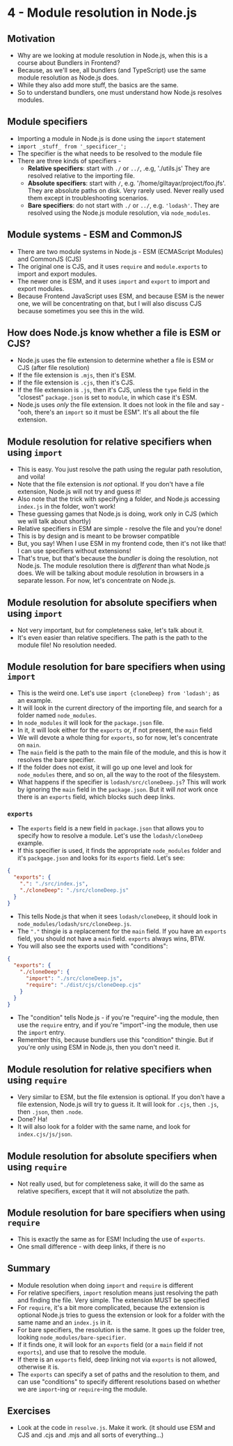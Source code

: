 # 4 - Module resolution in Node.js

## Motivation

- Why are we looking at module resolution in Node.js, when this is a course about Bundlers in Frontend?
- Because, as we'll see, all bundlers (and TypeScript) use the same module resolution as Node.js does.
- While they also add more stuff, the basics are the same.
- So to understand bundlers, one must understand how Node.js resolves modules.

## Module specifiers

- Importing a module in Node.js is done using the `import` statement
- `import _stuff_ from '_specificer_';`
- The specifier is the what needs to be resolved to the module file
- There are three kinds of specifiers -
  - **Relative specifiers**: start with `./` or `../`, .e.g, './utils.js' They are resolved relative to the importing file.
  - **Absolute specifiers**: start with `/`, e.g. '/home/giltayar/project/foo.jfs'.
    They are absolute paths on disk. Very rarely used. Never really used them except in troubleshooting scenarios.
  - **Bare specifiers**: do not start with `./` or `../`, e.g. `'lodash'`.
    They are resolved using the Node.js module resolution, via `node_modules`.

## Module systems - ESM and CommonJS

- There are two module systems in Node.js - ESM (ECMAScript Modules) and CommonJS (CJS)
- The original one is CJS, and it uses `require` and `module.exports` to import and export modules.
- The newer one is ESM, and it uses `import` and `export` to import and export modules.
- Because Frontend JavaScript uses ESM, and because ESM is the newer one, we will be concentrating on that, but I
  will also discuss CJS because sometimes you see this in the wild.

## How does Node.js know whether a file is ESM or CJS?

- Node.js uses the file extension to determine whether a file is ESM or CJS (after file resolution)
- If the file extension is `.mjs`, then it's ESM.
- If the file extension is `.cjs`, then it's CJS.
- If the file extension is `.js`, then it's CJS, unless the `type` field in
  the "closest" `package.json` is set to `module`, in which case it's ESM.
- Node.js uses _only_ the file extension. It does not look in the file and say - "ooh, there's an `import` so it
  must be ESM". It's all about the file extension.

## Module resolution for relative specifiers when using `import`

- This is easy. You just resolve the path using the regular path resolution, and voila!
- Note that the file extension is _not_ optional. If you don't have a file extension, Node.js will not try and guess
  it!
- Also note that the trick with specifying a folder, and Node.js accessing `index.js` in the folder, won't work!
- These guessing games that Node.js is doing, work only in CJS (which we will talk about shortly)
- Relative specifiers in ESM are simple - resolve the file and you're done!
- This is by design and is meant to be browser compatible
- But, you say! When I use ESM in my frontend code, then it's not like that! I can use specifiers without extensions!
- That's true, but that's because the _bundler_ is doing the resolution, not Node.js. The module resolution there
  is _different_ than what Node.js does. We will be talking about module resolution in browsers in a separate
  lesson. For now, let's concentrate on Node.js.

## Module resolution for absolute specifiers when using `import`

- Not very important, but for completeness sake, let's talk about it.
- It's even easier than relative specifiers. The path is the path to the module file! No resolution needed.

## Module resolution for bare specifiers when using `import`

- This is the weird one. Let's use `import {cloneDeep} from 'lodash';` as an example.
- It will look in the current directory of the importing file, and search for a folder named `node_modules`.
- In `node_modules` it will look for the `package.json` file.
- In it, it will look either for the `exports` or, if not present, the `main` field
- We will devote a whole thing for `exports`, so for now, let's concentrate on `main`.
- The `main` field is the path to the main file of the module, and this is how it resolves the bare specifier.
- If the folder does not exist, it will go up one level and look for `node_modules` there, and so on, all the
  way to the root of the filesystem.
- What happens if the specifier is `lodash/src/cloneDeep.js`? This will work by ignoring the `main` field
  in the `package.json`. But it will _not_ work once there is an `exports` field, which blocks such deep links.

### `exports`

- The `exports` field is a new field in `package.json` that allows you to specify how to resolve a module. Let's
  use the `lodash/cloneDeep` example.
- If this specifier is used, it finds the appropriate `node_modules` folder and it's `packgage.json` and looks
  for its `exports` field. Let's see:

```json
{
  "exports": {
    ".": "./src/index.js",
    "./cloneDeep": "./src/cloneDeep.js"
  }
}
```

- This tells Node.js that when it sees `lodash/cloneDeep`, it should look in `node_modules/lodash/src/cloneDeep.js`.
- The `"."` thingie is a replacement for the `main` field. If you have an `exports` field, you should not have a
  `main` field. `exports` always wins, BTW.
- You will also see the exports used with "conditions":

```json
{
  "exports": {
    "./cloneDeep": {
      "import": "./src/cloneDeep.js",
      "require": "./dist/cjs/cloneDeep.cjs"
    }
  }
}
```

- The "condition" tells Node.js - if you're "require"-ing the module, then use the `require` entry, and if you're
  "import"-ing the module, then use the `import` entry.
- Remember this, because bundlers use this "condition" thingie. But if you're only using ESM in Node.js,
  then you don't need it.

## Module resolution for relative specifiers when using `require`

- Very similar to ESM, but the file extension is optional. If you don't have a file extension, Node.js will try
  to guess it. It will look for `.cjs`, then `.js`, then `.json`, then `.node`.
- Done? Ha!
- It will also look for a folder with the same name, and look for `index.cjs/js/json`.

## Module resolution for absolute specifiers when using `require`

- Not really used, but for completeness sake, it will do the same as relative specifiers, except that it will not
  absolutize the path.

## Module resolution for bare specifiers when using `require`

- This is exactly the same as for ESM! Including the use of `exports`.
- One small difference - with deep links, if there is no

## Summary

- Module resolution when doing `import` and `require` is different
- For relative specifiers, `import` resolution means just resolving the path and finding the file. Very simple.
  The extension MUST be specified
- For `require`, it's a bit more complicated, because the extension is optional Node.js tries to guess the extension
  or look for a folder with the same name and an `index.js` in it.
- For bare specifiers, the resolution is the same. It goes up the folder tree, looking `node_modules/bare-specifier`.
- If it finds one, it will look for an `exports` field (or a `main` field if not `exports`), and use that
  to resolve the module.
- If there is an `exports` field, deep linking not via `exports` is not allowed, otherwise it is.
- The `exports` can specify a set of paths and the resolution to them, and can use "conditions" to specify different
  resolutions based on whether we are `import`-ing or `require`-ing the module.


## Exercises

- Look at the code in `resolve.js`. Make it work.
  (it should use ESM and CJS and .cjs and .mjs and all sorts of everything...)
